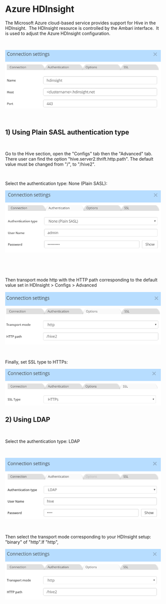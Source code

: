 # Azure HDInsight

The Microsoft Azure cloud-based service provides support for Hive in the HDInsight.&nbsp; The HDInsight resource is controlled by the Ambari interface.&nbsp; It is used to adjust the Azure HDInsight configuration.

&nbsp;

![Hive - HDInsight connection](<lib/Hive%20-%20HDInsight%20connection.png>)

&nbsp;

## &#49;) Using Plain SASL authentication type

&nbsp;

Go to the Hive section, open the "Configs" tab then the "Advanced" tab. There user can find the option "hive.server2.thrift.http.path". The default value must be changed from "/", to "/hive2".

&nbsp;

Select the authentication type: None (Plain SASL):

![Hive - HDInsight authentication](<lib/Hive%20-%20HDInsight%20authentication.png>)

&nbsp;

&nbsp;

Then transport mode http with the HTTP path corresponding to the default value set in HDInsight \> Configs \> Advanced

![Hive - HDInsight options](<lib/Hive%20-%20HDInsight%20options.png>)

&nbsp;

Finally, set SSL type to HTTPs:

![Hive - HDInsight SSL](<lib/Hive%20-%20HDInsight%20SSL.png>)

## &#50;) Using LDAP

&nbsp;

Select the authentication type: LDAP

&nbsp;

![Hive - HDInsight - LDAP auth](<lib/Hive%20-%20HDInsight%20-%20LDAP%20auth.png>)

&nbsp;

Then select the transport mode corresponding to your HDInsight setup: "binary" of "http".If "http",&nbsp;

![Hive - HDInsight - http transport](<lib/Hive%20-%20HDInsight%20-%20http%20transport.png>)

&nbsp;

